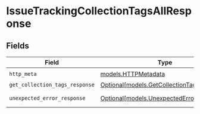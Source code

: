 # IssueTrackingCollectionTagsAllResponse


## Fields

| Field                                                                                | Type                                                                                 | Required                                                                             | Description                                                                          |
| ------------------------------------------------------------------------------------ | ------------------------------------------------------------------------------------ | ------------------------------------------------------------------------------------ | ------------------------------------------------------------------------------------ |
| `http_meta`                                                                          | [models.HTTPMetadata](../models/httpmetadata.md)                                     | :heavy_check_mark:                                                                   | N/A                                                                                  |
| `get_collection_tags_response`                                                       | [Optional[models.GetCollectionTagsResponse]](../models/getcollectiontagsresponse.md) | :heavy_minus_sign:                                                                   | List Tags                                                                            |
| `unexpected_error_response`                                                          | [Optional[models.UnexpectedErrorResponse]](../models/unexpectederrorresponse.md)     | :heavy_minus_sign:                                                                   | Unexpected error                                                                     |